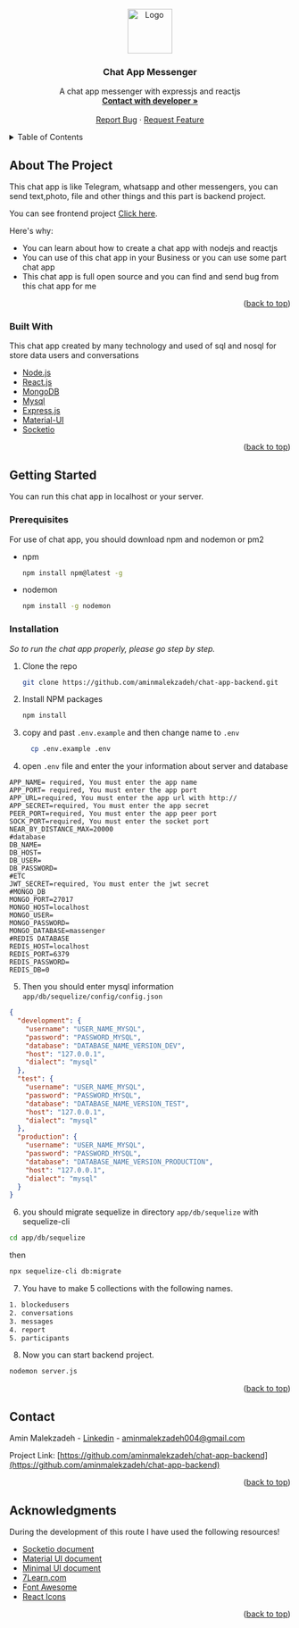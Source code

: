 <div id="top"></div>


<!-- PROJECT LOGO -->
<br />
<div align="center">
  <a href="https://github.com/othneildrew/Best-README-Template">
    <img src="https://res.cloudinary.com/dzft1lfjv/image/upload/v1644007445/android-chrome-512x512_vwclot.png" alt="Logo" width="80" height="80">
  </a>

  <h3 align="center">Chat App Messenger</h3>

  <p align="center">
    A chat app messenger with expressjs and reactjs
    <br />
    <a href="#contact"><strong>Contact with developer »</strong></a>
    <br />
    <br />
    <a href="mailto: aminmalekzadeh004@gmail.com">Report Bug</a>
    ·
    <a href="mailto: aminmalekzadeh004@gmail.com">Request Feature</a>
  </p>
</div>



<!-- TABLE OF CONTENTS -->
<details>
  <summary>Table of Contents</summary>
  <ol>
    <li>
      <a href="#about-the-project">About The Project</a>
      <ul>
        <li><a href="#built-with">Built With</a></li>
      </ul>
    </li>
    <li>
      <a href="#getting-started">Getting Started</a>
      <ul>
        <li><a href="#prerequisites">Prerequisites</a></li>
        <li><a href="#installation">Installation</a></li>
      </ul>
    </li>
    <li><a href="#contact">Contact</a></li>
    <li><a href="#acknowledgments">Acknowledgments</a></li>
  </ol>
</details>



<!-- ABOUT THE PROJECT -->
## About The Project


This chat app is like Telegram, whatsapp and other messengers, you can send text,photo, file and other things and this part is backend project.

You can see frontend project [Click here](https://github.com/aminmalekzadeh/chat-app-frontend).

Here's why:
* You can learn about how to create a chat app with nodejs and reactjs
* You can use of this chat app in your Business or you can use some part chat app
* This chat app is full open source and you can find and send bug from this chat app for me



<p align="right">(<a href="#top">back to top</a>)</p>



### Built With

This chat app created by many technology and used of sql and nosql for store data users and conversations

* [Node.js](https://nodejs.org/en/)
* [React.js](https://reactjs.org/)
* [MongoDB](https://www.mongodb.com/)
* [Mysql](https://www.mysql.com/)
* [Express.js](https://expressjs.com/)
* [Material-UI](https://material-ui.com/)
* [Socketio](https://socket.io/docs/v4/)


<p align="right">(<a href="#top">back to top</a>)</p>



<!-- GETTING STARTED -->
## Getting Started

You can run this chat app in localhost or your server. 

### Prerequisites

For use of chat app, you should download npm and nodemon or pm2
* npm
  ```sh
  npm install npm@latest -g
  ```
* nodemon
    ```sh
    npm install -g nodemon
    ```

### Installation

_So to run the chat app properly, please go step by step._

1. Clone the repo
   ```sh
   git clone https://github.com/aminmalekzadeh/chat-app-backend.git
   ```
2. Install NPM packages
   ```sh
   npm install
   ```
3. copy and past `.env.example` and then change name to `.env`
   ```sh
     cp .env.example .env
   ```
4. open `.env` file and enter the your information about server and database
 ```env
APP_NAME= required, You must enter the app name
APP_PORT= required, You must enter the app port
APP_URL=required, You must enter the app url with http://
APP_SECRET=required, You must enter the app secret
PEER_PORT=required, You must enter the app peer port
SOCK_PORT=required, You must enter the socket port
NEAR_BY_DISTANCE_MAX=20000
#database
DB_NAME=
DB_HOST=
DB_USER=
DB_PASSWORD=
#ETC
JWT_SECRET=required, You must enter the jwt secret
#MONGO_DB
MONGO_PORT=27017
MONGO_HOST=localhost
MONGO_USER=
MONGO_PASSWORD=
MONGO_DATABASE=massenger
#REDIS DATABASE
REDIS_HOST=localhost
REDIS_PORT=6379
REDIS_PASSWORD=
REDIS_DB=0
 ```   
5. Then you should enter mysql information `app/db/sequelize/config/config.json`
```json
{
  "development": {
    "username": "USER_NAME_MYSQL",
    "password": "PASSWORD_MYSQL",
    "database": "DATABASE_NAME_VERSION_DEV",
    "host": "127.0.0.1",
    "dialect": "mysql"
  },
  "test": {
    "username": "USER_NAME_MYSQL",
    "password": "PASSWORD_MYSQL",
    "database": "DATABASE_NAME_VERSION_TEST",
    "host": "127.0.0.1",
    "dialect": "mysql"
  },
  "production": {
    "username": "USER_NAME_MYSQL",
    "password": "PASSWORD_MYSQL",
    "database": "DATABASE_NAME_VERSION_PRODUCTION",
    "host": "127.0.0.1",
    "dialect": "mysql"
  }
}
```
6. you should migrate sequelize in directory `app/db/sequelize` with sequelize-cli 
```sh
cd app/db/sequelize
```
then
```sh
npx sequelize-cli db:migrate
```
7. You have to make 5 collections with the following names.
```sh
1. blockedusers
2. conversations
3. messages
4. report
5. participants
```
8. Now you can start backend project.
```sh
nodemon server.js
```
   

<p align="right">(<a href="#top">back to top</a>)</p>




<!-- CONTACT -->
## Contact

Amin Malekzadeh - [Linkedin](https://www.linkedin.com/in/aminmalekzadeh/) - aminmalekzadeh004@gmail.com

Project Link: [https://github.com/aminmalekzadeh/chat-app-backend](https://github.com/aminmalekzadeh/chat-app-backend)

<p align="right">(<a href="#top">back to top</a>)</p>



<!-- ACKNOWLEDGMENTS -->
## Acknowledgments

During the development of this route I have used the following resources!

* [Socketio document](https://socket.io/docs/v4/)
* [Material UI document](https://mui.com/getting-started/installation/)
* [Minimal UI document](https://docs-minimals.vercel.app/introduction)
* [7Learn.com](https://7Learn.com/)
* [Font Awesome](https://fontawesome.com)
* [React Icons](https://react-icons.github.io/react-icons/search)

<p align="right">(<a href="#top">back to top</a>)</p>



<!-- MARKDOWN LINKS & IMAGES -->
<!-- https://www.markdownguide.org/basic-syntax/#reference-style-links -->
[contributors-shield]: https://img.shields.io/github/contributors/othneildrew/Best-README-Template.svg?style=for-the-badge
[contributors-url]: https://github.com/othneildrew/Best-README-Template/graphs/contributors
[forks-shield]: https://img.shields.io/github/forks/othneildrew/Best-README-Template.svg?style=for-the-badge
[forks-url]: https://github.com/othneildrew/Best-README-Template/network/members
[stars-shield]: https://img.shields.io/github/stars/othneildrew/Best-README-Template.svg?style=for-the-badge
[stars-url]: https://github.com/othneildrew/Best-README-Template/stargazers
[issues-shield]: https://img.shields.io/github/issues/othneildrew/Best-README-Template.svg?style=for-the-badge
[issues-url]: https://github.com/othneildrew/Best-README-Template/issues
[license-shield]: https://img.shields.io/github/license/othneildrew/Best-README-Template.svg?style=for-the-badge
[license-url]: https://github.com/othneildrew/Best-README-Template/blob/master/LICENSE.txt
[linkedin-shield]: https://img.shields.io/badge/-LinkedIn-black.svg?style=for-the-badge&logo=linkedin&colorB=555
[linkedin-url]: https://linkedin.com/in/othneildrew
[product-screenshot]: https://res.cloudinary.com/dzft1lfjv/image/upload/v1644007988/cover-chatapp_hxqst2.png
